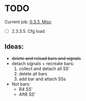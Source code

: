 # TODO

Current job: [0.3.3. Misc](https://github.com/tieugene/iosc.py/milestone/15)

- [ ] 2.3.3.5. Cfg load

## Ideas:

- ~~delete and reload bars and signals~~
- detach signals + recreate bars:
  1. collect and detach all SS'
  2. delete all bars
  3. add bar and attach SSs
- Not bars:
  + B4 SS'
  + AftR SS'
